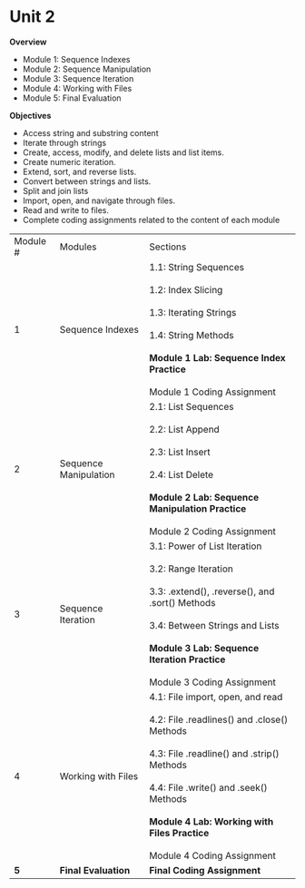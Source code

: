 
# Unit 2

**Overview**

* Module 1: Sequence Indexes
* Module 2: Sequence Manipulation
* Module 3: Sequence Iteration
* Module 4: Working with Files
* Module 5: Final Evaluation

**Objectives**

* Access string and substring content
* Iterate through strings
* Create, access, modify, and delete lists and list items.
* Create numeric iteration.
* Extend, sort, and reverse lists.
* Convert between strings and lists.
* Split and join lists
* Import, open, and navigate through files.
* Read and write to files.
* Complete coding assignments related to the content of each module

|     |     |     |
| --- | --- | --- |
| Module # | Modules | Sections |
| 1   | Sequence Indexes | 1.1: String Sequences<br><br>1.2: Index Slicing<br><br>1.3: Iterating Strings<br><br>1.4: String Methods<br><br>**Module 1 Lab: Sequence Index Practice**<br><br>Module 1 Coding Assignment |
| 2   | Sequence Manipulation | 2.1: List Sequences<br><br>2.2: List Append<br><br>2.3: List Insert<br><br>2.4: List Delete<br><br>**Module 2 Lab: Sequence Manipulation Practice**<br><br>Module 2 Coding Assignment |
| 3   | Sequence Iteration | 3.1: Power of List Iteration<br><br>3.2: Range Iteration<br><br>3.3: .extend(), .reverse(), and .sort() Methods<br><br>3.4: Between Strings and Lists<br><br>**Module 3 Lab: Sequence Iteration Practice**<br><br>Module 3 Coding Assignment |
| 4   | Working with Files | 4.1: File import, open, and read<br><br>4.2: File .readlines() and .close() Methods<br><br>4.3: File .readline() and .strip() Methods<br><br>4.4: File .write() and .seek() Methods<br><br>**Module 4 Lab: Working with Files Practice**<br><br>Module 4 Coding Assignment |
| **5** | **Final Evaluation** | **Final Coding Assignment** |

